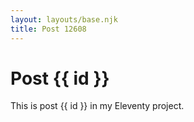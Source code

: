 ```yaml
---
layout: layouts/base.njk
title: Post 12608
---
```


# Post {{ id }}

This is post {{ id }} in my Eleventy project.

